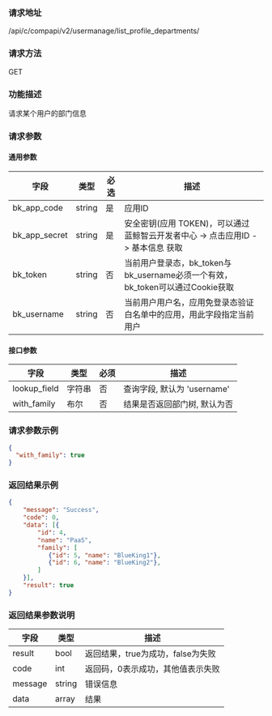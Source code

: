 
### 请求地址

/api/c/compapi/v2/usermanage/list_profile_departments/



### 请求方法

GET


### 功能描述

请求某个用户的部门信息

### 请求参数


#### 通用参数

| 字段 | 类型 | 必选 |  描述 |
|-----------|------------|--------|------------|
| bk_app_code  |  string    | 是 | 应用ID     |
| bk_app_secret|  string    | 是 | 安全密钥(应用 TOKEN)，可以通过 蓝鲸智云开发者中心 -&gt; 点击应用ID -&gt; 基本信息 获取 |
| bk_token     |  string    | 否 | 当前用户登录态，bk_token与bk_username必须一个有效，bk_token可以通过Cookie获取 |
| bk_username  |  string    | 否 | 当前用户用户名，应用免登录态验证白名单中的应用，用此字段指定当前用户 |


#### 接口参数 

| 字段      |  类型      | 必须   |  描述      |
|-----------|------------|--------|------------|
| lookup_field | 字符串 | 否 | 查询字段, 默认为 'username' |
| with_family | 布尔 | 否 | 结果是否返回部门树, 默认为否 |


### 请求参数示例

``` json
{
  "with_family": true
}
```

### 返回结果示例

```json
{
    "message": "Success",
    "code": 0,
    "data": [{
        "id": 4,
        "name": "PaaS",
        "family": [
           {"id": 5, "name": "BlueKing1"},
           {"id": 6, "name": "BlueKing2"},
        ]
    }],
    "result": true
}
```

### 返回结果参数说明

| 字段      | 类型     | 描述      |
|-----------|-----------|-----------|
|result| bool | 返回结果，true为成功，false为失败 |
|code|int|返回码，0表示成功，其他值表示失败|
|message|string|错误信息|
|data| array| 结果 |